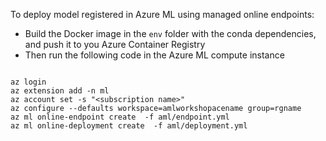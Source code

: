 To deploy model registered in Azure ML using managed online endpoints:

* Build the Docker image in the ```env``` folder with the conda dependencies, and push it to you Azure Container Registry
* Then run the following code in the Azure ML compute instance

```

az login
az extension add -n ml
az account set -s "<subscription name>"
az configure --defaults workspace=amlworkshopacename group=rgname
az ml online-endpoint create  -f aml/endpoint.yml
az ml online-deployment create  -f aml/deployment.yml

```

